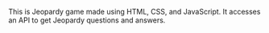 This is Jeopardy game made using HTML, CSS, and JavaScript. It accesses an API to get Jeopardy questions and answers.